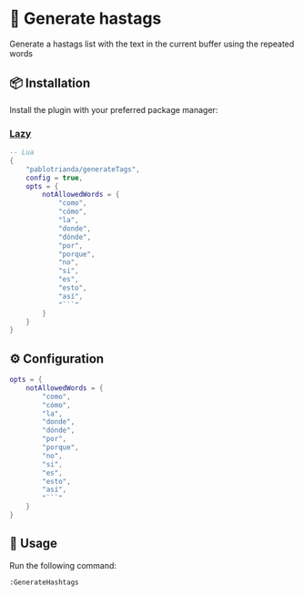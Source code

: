 # 💬 Generate hastags

Generate a hastags list with the text in the current buffer using the repeated words


## 📦 Installation

Install the plugin with your preferred package manager:

### [Lazy](https://github.com/folke/lazy.nvim)

```lua
-- Lua
{
	"pablotrianda/generateTags",
	config = true,
	opts = {
		notAllowedWords = {
			"como",
			"cómo",
			"la",
			"donde",
			"dónde",
			"por",
			"porque",
			"no",
			"si",
			"es",
			"esto",
			"así",
			"```"
		}
	}
}
```

## ⚙️ Configuration

```lua
opts = {
    notAllowedWords = {
        "como",
        "cómo",
        "la",
        "donde",
        "dónde",
        "por",
        "porque",
        "no",
        "si",
        "es",
        "esto",
        "así",
        "```"
    }
}
```

## 🚀 Usage

Run the following command:

```sh
:GenerateHashtags
```




